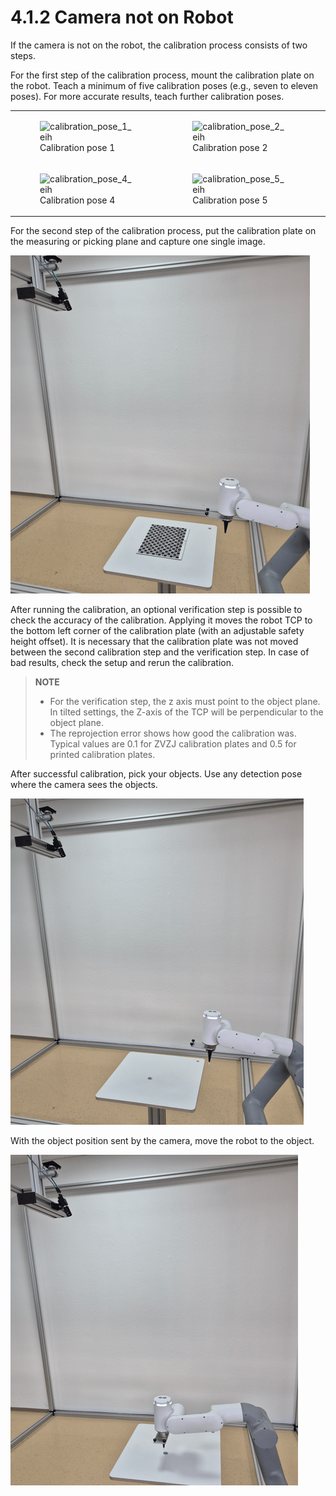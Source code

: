 # 4.1.2 Camera not on Robot

If the camera is not on the robot, the calibration process consists of two steps.

For the first step of the calibration process, mount the calibration plate on the robot. Teach a minimum of five calibration poses (e.g., seven to eleven poses). For more accurate results, teach further calibration poses.

<table>
<tr>
<td>
<figure>
<img src="../images/not_on_robot/calibration_pose_1_eth.png" alt="calibration_pose_1_eih" class="uniform-width"/>
<figcaption>Calibration pose 1</figcaption>
</figure>
</td>
<td>
<figure>
<img src="../images/not_on_robot/calibration_pose_2_eth.png" alt="calibration_pose_2_eih" class="uniform-width"/>
<figcaption>Calibration pose 2</figcaption>
</figure>
</td>
<td>
<figure>
<img src="../images/not_on_robot/calibration_pose_3_eth.png" alt="calibration_pose_3_eih" class="uniform-width"/>
<figcaption>Calibration pose 3</figcaption>
</figure>
</td>
</tr>

<tr>
<td>
<figure>
<img src="../images/not_on_robot/calibration_pose_4_eth.png" alt="calibration_pose_4_eih" class="uniform-width"/>
<figcaption>Calibration pose 4</figcaption>
</figure>
</td>
<td>
<figure>
<img src="../images/not_on_robot/calibration_pose_5_eth.png" alt="calibration_pose_5_eih" class="uniform-width"/>
<figcaption>Calibration pose 5</figcaption>
</figure>
</td>
</tr>
</table>

For the second step of the calibration process, put the calibration plate on the measuring or picking plane and capture one single image.

![calibration_cam_to_ground](images/not_on_robot/calibration_cam_to_ground.png)

After running the calibration, an optional verification step is possible to check the accuracy of the calibration.
Applying it moves the robot TCP to the bottom left corner of the calibration plate (with an adjustable safety height offset). It is necessary that the calibration plate was not moved between the second calibration step and the verification step. In case of bad results, check the setup and rerun the calibration.

> **NOTE**
>
> - For the verification step, the z axis must point to the object plane. In tilted settings, the Z-axis of the TCP will be perpendicular to the object plane.
> - The reprojection error shows how good the calibration was. Typical values are 0.1 for ZVZJ calibration plates and 0.5 for printed calibration plates.

After successful calibration, pick your objects. Use any detection pose where the camera sees the objects.

![detection_pose_eth](images/not_on_robot/detection_pose_eth.png)

With the object position sent by the camera, move the robot to the object.

![robot_at_object_eth](images/not_on_robot/robot_at_object_eth.png)